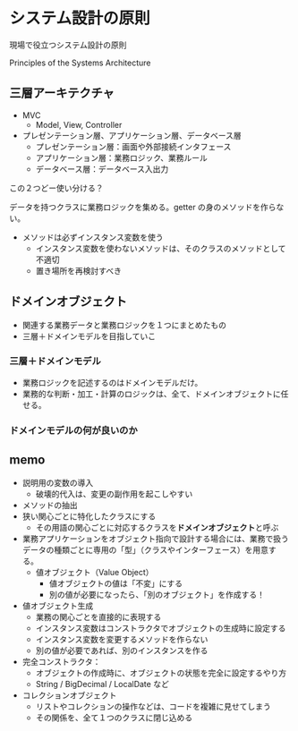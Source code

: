 # システム設計の原則
現場で役立つシステム設計の原則

Principles of the Systems Architecture

## 三層アーキテクチャ
- MVC
  - Model, View, Controller
- プレゼンテーション層、アプリケーション層、データベース層
  - プレゼンテーション層：画面や外部接続インタフェース
  - アプリケーション層：業務ロジック、業務ルール
  - データベース層：データベース入出力

この２つどー使い分ける？

データを持つクラスに業務ロジックを集める。getter の身のメソッドを作らない。

- メソッドは必ずインスタンス変数を使う
  - インスタンス変数を使わないメソッドは、そのクラスのメソッドとして不適切
  - 置き場所を再検討すべき

## ドメインオブジェクト
- 関連する業務データと業務ロジックを１つにまとめたもの
- 三層＋ドメインモデルを目指していこ

### 三層＋ドメインモデル
- 業務ロジックを記述するのはドメインモデルだけ。
- 業務的な判断・加工・計算のロジックは、全て、ドメインオブジェクトに任せる。

### ドメインモデルの何が良いのか


## memo
- 説明用の変数の導入
  - 破壊的代入は、変更の副作用を起こしやすい
- メソッドの抽出
- 狭い関心ごとに特化したクラスにする
  - その用語の関心ごとに対応するクラスを**ドメインオブジェクト**と呼ぶ
- 業務アプリケーションをオブジェクト指向で設計する場合には、業務で扱うデータの種類ごとに専用の「型」（クラスやインターフェース）を用意する。
  - 値オブジェクト（Value Object）
    - 値オブジェクトの値は「不変」にする
    - 別の値が必要になったら、「別のオブジェクト」を作成する！
- 値オブジェクト生成
  - 業務の関心ごとを直接的に表現する
  - インスタンス変数はコンストラクタでオブジェクトの生成時に設定する
  - インスタンス変数を変更するメソッドを作らない
  - 別の値が必要であれば、別のインスタンスを作る
- 完全コンストラクタ：
  - オブジェクトの作成時に、オブジェクトの状態を完全に設定するやり方
  - String / BigDecimal / LocalDate など
- コレクションオブジェクト
  - リストやコレクションの操作などは、コードを複雑に見せてしまう
  - その関係を、全て１つのクラスに閉じ込める

